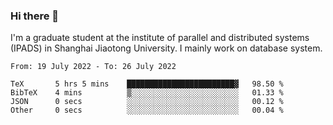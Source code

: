 ### Hi there 👋

I'm a graduate student at the institute of parallel and distributed systems (IPADS) in Shanghai Jiaotong University. I mainly work on database system.

<!--START_SECTION:waka-->

```text
From: 19 July 2022 - To: 26 July 2022

TeX       5 hrs 5 mins    ████████████████████████▓   98.50 %
BibTeX    4 mins          ▒░░░░░░░░░░░░░░░░░░░░░░░░   01.33 %
JSON      0 secs          ░░░░░░░░░░░░░░░░░░░░░░░░░   00.12 %
Other     0 secs          ░░░░░░░░░░░░░░░░░░░░░░░░░   00.04 %
```

<!--END_SECTION:waka-->

<!--
**yqmmm/yqmmm** is a ✨ _special_ ✨ repository because its `README.md` (this file) appears on your GitHub profile.

Here are some ideas to get you started:

- 🔭 I’m currently working on ...
- 🌱 I’m currently learning ...
- 👯 I’m looking to collaborate on ...
- 🤔 I’m looking for help with ...
- 💬 Ask me about ...
- 📫 How to reach me: ...
- 😄 Pronouns: ...
- ⚡ Fun fact: ...
-->

